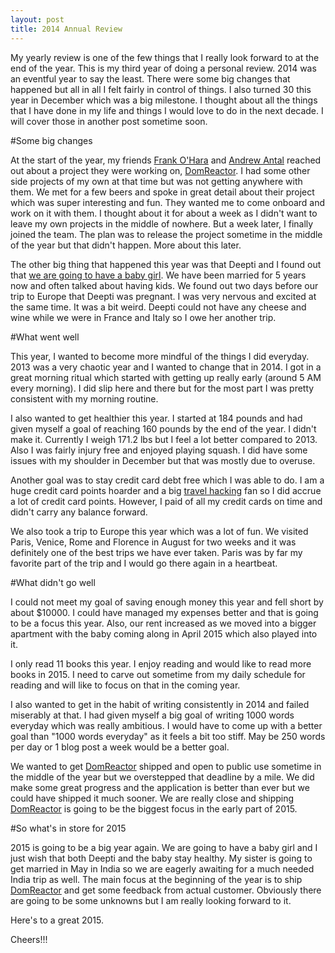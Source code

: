 ```yaml
---
layout: post
title: 2014 Annual Review
---
```


My yearly review is one of the few things that I really look forward to at the end of the year. This is my third year of doing a personal review. 2014 was an eventful year to say the least. There were some big changes that happened but all in all I felt fairly in control of things. I also turned 30 this year in December which was a big milestone. I thought about all the things that I have done in my life and things I would love to do in the next decade. I will cover those in another post sometime soon.

#Some big changes

At the start of the year, my friends [Frank O'Hara](https://twitter.com/_fohara) and [Andrew Antal](https://www.linkedin.com/pub/andrew-antal/7/a45/b73) reached out about a project they were working on, [DomReactor](https://domreactor.com). I had some other side projects of my own at that time but was not getting anywhere with them. We met for a few beers and spoke in great detail about their project which was super interesting and fun. They wanted me to come onboard and work on it with them. I thought about it for about a week as I didn't want to leave my own projects in the middle of nowhere. But a week later, I finally joined the team. The plan was to release the project sometime in the middle of the year but that didn't happen. More about this later.

The other big thing that happened this year was that Deepti and I found out that [we are going to have a baby girl](https://twitter.com/shubhambansal/status/536999771165429761). We have been married for 5 years now and often talked about having kids. We found out two days before our trip to Europe that Deepti was pregnant. I was very nervous and excited at the same time. It was a bit weird. Deepti could not have any cheese and wine while we were in France and Italy so I owe her another trip.

#What went well

This year, I wanted to become more mindful of the things I did everyday. 2013 was a very chaotic year and I wanted to change that in 2014. I got in a great morning ritual which started with getting up really early (around 5 AM every morning). I did slip here and there but for the most part I was pretty consistent with my morning routine. 

I also wanted to get healthier this year. I started at 184 pounds and had given myself a goal of reaching 160 pounds by the end of the year. I didn't make it. Currently I weigh 171.2 lbs but I feel a lot better compared to 2013. Also I was fairly injury free and enjoyed playing squash. I did have some issues with my shoulder in December but that was mostly due to overuse.

Another goal was to stay credit card debt free which I was able to do. I am a huge credit card points hoarder and a big [travel hacking](http://chrisguillebeau.com/tag/travel-hacking/) fan so I did accrue a lot of credit card points. However, I paid of all my credit cards on time and didn't carry any balance forward.

We also took a trip to Europe this year which was a lot of fun. We visited Paris, Venice, Rome and Florence in August for two weeks and it was definitely one of the best trips we have ever taken. Paris was by far my favorite part of the trip and I would go there again in a heartbeat.

#What didn't go well

I could not meet my goal of saving enough money this year and fell short by about $10000. I could have managed my expenses better and that is going to be a focus this year. Also, our rent increased as we moved into a bigger apartment with the baby coming along in April 2015 which also played into it.

I only read 11 books this year. I enjoy reading and would like to read more books in 2015. I need to carve out sometime from my daily schedule for reading and will like to focus on that in the coming year. 

I also wanted to get in the habit of writing consistently in 2014 and failed miserably at that. I had given myself a big goal of writing 1000 words everyday which was really ambitious. I would have to come up with a better goal than "1000 words everyday" as it feels a bit too stiff. May be 250 words per day or 1 blog post a week would be a better goal.

We wanted to get [DomReactor](https://domreactor.com) shipped and open to public use sometime in the middle of the year but we overstepped that deadline by a mile. We did make some great progress and the application is better than ever but we could have shipped it much sooner. We are really close and shipping [DomReactor](https://domreactor.com) is going to be the biggest focus in the early part of 2015.

#So what's in store for 2015

2015 is going to be a big year again. We are going to have a baby girl and I just wish that both Deepti and the baby stay healthy. My sister is going to get married in May in India so we are eagerly awaiting for a much needed India trip as well. The main focus at the beginning of the year is to ship [DomReactor](https://domreactor.com) and get some feedback from actual customer. Obviously there are going to be some unknowns but I am really looking forward to it.

Here's to a great 2015. 

Cheers!!!
